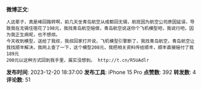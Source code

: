 **微博正文**: 
```
人这辈子，真是峰回路转啊，前几天坐青岛航空从成都回无锡，航班因为航空公司原因延误，导致我在无锡住宿花了198元，我找青岛航空赔偿，青岛航空说送你个飞机模型吧，我说行吧，因为我正生病呢，也不想烦。
今天收到模型，送给了我叔，我叔回家打开说，飞机模型引擎断了，我找青岛航空，青岛航空让我找顺丰解决，我网上查了一下，这个模型208元，我把相关资料传给顺丰，顺丰直接赔付了我189元
200元以这种方式回到我手里，属实没想到。 http://t.cn/R5UAdlr
```
**发布时间**: 2023-12-20 18:37:00
**发布工具**: iPhone 15 Pro
**点赞数**: 392
**转发数**: 4
**评论数**: 51
